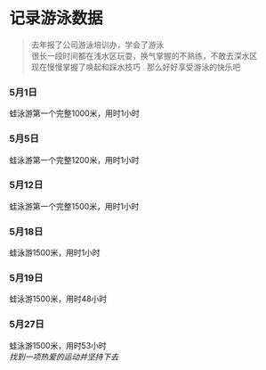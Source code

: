 # 记录游泳数据

> 去年报了公司游泳培训办，学会了游泳  
很长一段时间都在浅水区玩耍，换气掌握的不熟练，不敢去深水区  
现在慢慢掌握了唤起和踩水技巧  
那么好好享受游泳的快乐吧
### 5月1日  
蛙泳游第一个完整1000米，用时1小时 
### 5月5日  
蛙泳游第一个完整1200米，用时1小时  
### 5月12日  
蛙泳游第一个完整1500米，用时1小时  
### 5月18日  
蛙泳游1500米，用时1小时  
### 5月19日  
蛙泳游1500米，用时48小时  
### 5月27日  
蛙泳游1500米，用时53小时  
*找到一项热爱的运动并坚持下去*
